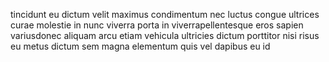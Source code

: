 tincidunt eu dictum velit maximus condimentum nec luctus congue ultrices curae
molestie in nunc viverra porta in viverrapellentesque eros sapien variusdonec
aliquam arcu etiam vehicula ultricies dictum porttitor nisi risus eu metus
dictum sem magna elementum quis vel dapibus eu id